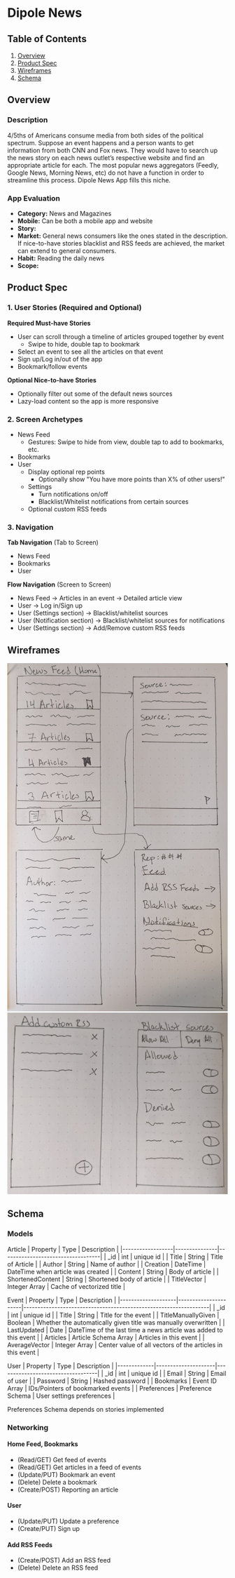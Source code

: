 # Dipole News

## Table of Contents
1. [Overview](#Overview)
1. [Product Spec](#Product-Spec)
1. [Wireframes](#Wireframes)
2. [Schema](#Schema)

## Overview
### Description
4/5ths of Americans consume media from both sides of the political spectrum. Suppose an event 
happens and a person wants to get information from both CNN and Fox news. They would have to search 
up the news story on each news outlet’s respective website and find an appropriate article for each.
 The most popular news aggregators (Feedly, Google News, Morning News, etc) do not have a function 
 in order to streamline this process. Dipole News App fills this niche.


### App Evaluation
- **Category:** News and Magazines
- **Mobile:** Can be both a mobile app and website
- **Story:**
- **Market:** General news consumers like the ones stated in the description. If nice-to-have 
              stories blacklist and RSS feeds are achieved, the market can extend to general consumers.
- **Habit:** Reading the daily news
- **Scope:**

## Product Spec

### 1. User Stories (Required and Optional)

**Required Must-have Stories**

* User can scroll through a timeline of articles grouped together by event
    * Swipe to hide, double tap to bookmark
* Select an event to see all the articles on that event
* Sign up/Log in/out of the app
* Bookmark/follow events

**Optional Nice-to-have Stories**

* Optionally filter out some of the default news sources
* Lazy-load content so the app is more responsive

### 2. Screen Archetypes

* News Feed
    * Gestures: Swipe to hide from view, double tap to add to bookmarks, etc.
* Bookmarks
* User
    * Display optional rep points
        * Optionally show "You have more points than X% of other users!"
    * Settings
        * Turn notifications on/off
        * Blacklist/Whitelist notifications from certain sources
    * Optional custom RSS feeds

### 3. Navigation

**Tab Navigation** (Tab to Screen)

* News Feed
* Bookmarks
* User

**Flow Navigation** (Screen to Screen)

* News Feed -> Articles in an event -> Detailed article view
* User -> Log in/Sign up
* User (Settings section) -> Blacklist/whitelist sources
* User (Notification section) -> Blacklist/whitelist sources for notifications
* User (Settings section) -> Add/Remove custom RSS feeds

## Wireframes
<img src="doc/wireframe1.jpg" width=600>
<img src="doc/wireframe2.jpg" width=600>

## Schema 

### Models

Article
| Property         | Type          | Description                       |
|------------------|---------------|-----------------------------------|
| \_id             | int           | unique id                         |
| Title            | String        | Title of Article                  |
| Author           | String        | Name of author                    |
| Creation         | DateTime      | DateTime when article was created |
| Content          | String        | Body of article                   |
| ShortenedContent | String        | Shortened body of article         |
| TitleVector      | Integer Array | Cache of vectorized title         |

Event
| Property           | Type                 | Description                                                      |
|--------------------|----------------------|------------------------------------------------------------------|
| \_id               | int                  | unique id                                                        |
| Title              | String               | Title for the event                                              |
| TitleManuallyGiven | Boolean              | Whether the automatically given title was manually overwritten   |
| LastUpdated        | Date                 | DateTime of the last time a news article was added to this event |
| Articles           | Article Schema Array | Articles in this event                                           |
| AverageVector      | Integer Array        | Center value of all vectors of the articles in this event        |

User
| Property    | Type                | Description                       |
|-------------|---------------------|-----------------------------------|
| \_id        | int                 | unique id                         |
| Email       | String              | Email of user                     |
| Password    | String              | Hashed password                   |
| Bookmarks   | Event ID Array      | IDs/Pointers of bookmarked events |
| Preferences | Preference Schema   | User settings preferences         |

Preferences Schema depends on stories implemented

### Networking
#### Home Feed, Bookmarks
* (Read/GET) Get feed of events
* (Read/GET) Get articles in a feed of events
* (Update/PUT) Bookmark an event
* (Delete) Delete a bookmark
* (Create/POST) Reporting an article

#### User
* (Update/PUT) Update a preference
* (Create/PUT) Sign up

#### Add RSS Feeds
* (Create/POST) Add an RSS feed
* (Delete) Delete an RSS feed